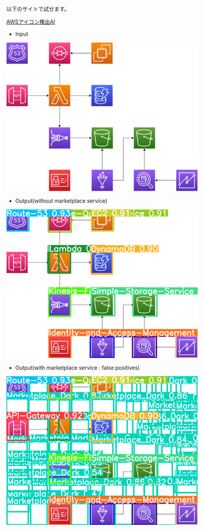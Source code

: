 以下のサイトで試せます。

[AWSアイコン検出AI](https://twelve.tk/aws-icon-detect-ai/)


* Input

![](input/target.png)

* Output(without marketplace service)

![](output/target2.png)

* Output(with marketplace service : false positives)

![](output/target1.png)
